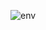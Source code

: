 ![env](https://img.shields.io/badge/Raspberry%20Pi-A22846?style=for-the-badge&logo=Raspberry%20Pi&logoColor=white)
